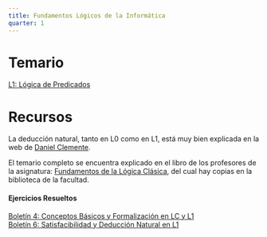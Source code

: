 ```yaml
---
title: Fundamentos Lógicos de la Informática
quarter: 1
---
```


# Temario

[L1: Lógica de Predicados](fli/l1.md)

# Recursos

La deducción natural, tanto en L0 como en L1, está muy bien explicada en la web de [Daniel Clemente](http://www.danielclemente.com/logica/dn.html).

El temario completo se encuentra explicado en el libro de los profesores de la asignatura: [Fundamentos de la Lógica Clásica](https://www.amazon.es/Fundamentos-L%C3%B3gica-Cl%C3%A1sica-consultas-r%C3%A1pidas/dp/8483716763/), del cual hay copias en la biblioteca de la facultad.

#### Ejercicios Resueltos

[Boletín 4: Conceptos Básicos y Formalización en LC y L1](fli/boletin-4.md)  
[Boletín 6: Satisfacibilidad y Deducción Natural en L1](fli/boletin-6.md)
